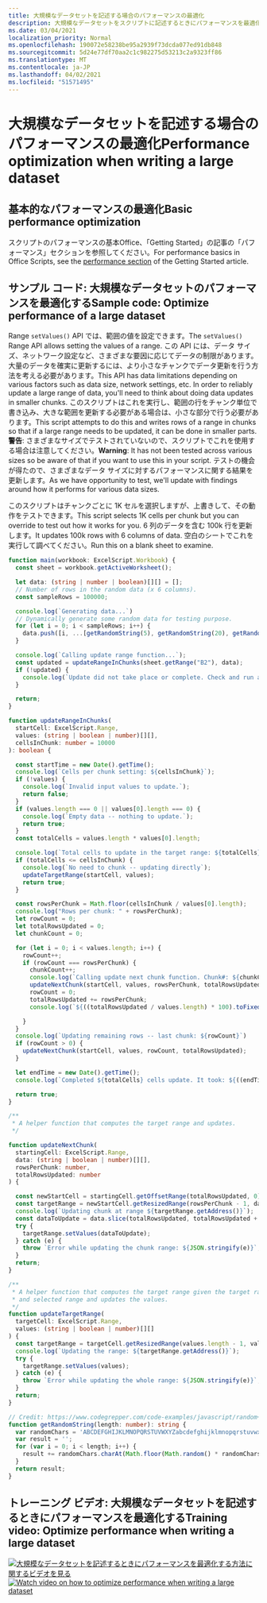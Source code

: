 ```yaml
---
title: 大規模なデータセットを記述する場合のパフォーマンスの最適化
description: 大規模なデータセットをスクリプトに記述するときにパフォーマンスを最適化するOfficeします。
ms.date: 03/04/2021
localization_priority: Normal
ms.openlocfilehash: 190072e58238be95a2939f73dcda077ed91db848
ms.sourcegitcommit: 5d24e77df70aa2c1c982275d53213c2a9323ff86
ms.translationtype: MT
ms.contentlocale: ja-JP
ms.lasthandoff: 04/02/2021
ms.locfileid: "51571495"
---
```

# <a name="performance-optimization-when-writing-a-large-dataset"></a><span data-ttu-id="e051e-103">大規模なデータセットを記述する場合のパフォーマンスの最適化</span><span class="sxs-lookup"><span data-stu-id="e051e-103">Performance optimization when writing a large dataset</span></span>

## <a name="basic-performance-optimization"></a><span data-ttu-id="e051e-104">基本的なパフォーマンスの最適化</span><span class="sxs-lookup"><span data-stu-id="e051e-104">Basic performance optimization</span></span>

<span data-ttu-id="e051e-105">スクリプトのパフォーマンスの基本Office、「Getting Started」[](getting-started.md#basic-performance-considerations)の記事の「パフォーマンス」セクションを参照してください。</span><span class="sxs-lookup"><span data-stu-id="e051e-105">For performance basics in Office Scripts, see the [performance section](getting-started.md#basic-performance-considerations) of the Getting Started article.</span></span>

## <a name="sample-code-optimize-performance-of-a-large-dataset"></a><span data-ttu-id="e051e-106">サンプル コード: 大規模なデータセットのパフォーマンスを最適化する</span><span class="sxs-lookup"><span data-stu-id="e051e-106">Sample code: Optimize performance of a large dataset</span></span>

<span data-ttu-id="e051e-107">Range `setValues()` API では、範囲の値を設定できます。</span><span class="sxs-lookup"><span data-stu-id="e051e-107">The `setValues()` Range API allows setting the values of a range.</span></span> <span data-ttu-id="e051e-108">この API には、データ サイズ、ネットワーク設定など、さまざまな要因に応じてデータの制限があります。大量のデータを確実に更新するには、より小さなチャンクでデータ更新を行う方法を考える必要があります。</span><span class="sxs-lookup"><span data-stu-id="e051e-108">This API has data limitations depending on various factors such as data size, network settings, etc. In order to reliably update a large range of data, you'll need to think about doing data updates in smaller chunks.</span></span> <span data-ttu-id="e051e-109">このスクリプトはこれを実行し、範囲の行をチャンク単位で書き込み、大きな範囲を更新する必要がある場合は、小さな部分で行う必要があります。</span><span class="sxs-lookup"><span data-stu-id="e051e-109">This script attempts to do this and writes rows of a range in chunks so that if a large range needs to be updated, it can be done in smaller parts.</span></span> <span data-ttu-id="e051e-110">**警告**: さまざまなサイズでテストされていないので、スクリプトでこれを使用する場合は注意してください。</span><span class="sxs-lookup"><span data-stu-id="e051e-110">**Warning**: It has not been tested across various sizes so be aware of that if you want to use this in your script.</span></span> <span data-ttu-id="e051e-111">テストの機会が得たので、さまざまなデータ サイズに対するパフォーマンスに関する結果を更新します。</span><span class="sxs-lookup"><span data-stu-id="e051e-111">As we have opportunity to test, we'll update with findings around how it performs for various data sizes.</span></span>

<span data-ttu-id="e051e-112">このスクリプトはチャンクごとに 1K セルを選択しますが、上書きして、その動作をテストできます。</span><span class="sxs-lookup"><span data-stu-id="e051e-112">This script selects 1K cells per chunk but you can override to test out how it works for you.</span></span> <span data-ttu-id="e051e-113">6 列のデータを含む 100k 行を更新します。</span><span class="sxs-lookup"><span data-stu-id="e051e-113">It updates 100k rows with 6 columns of data.</span></span> <span data-ttu-id="e051e-114">空白のシートでこれを実行して調べてください。</span><span class="sxs-lookup"><span data-stu-id="e051e-114">Run this on a blank sheet to examine.</span></span>

```TypeScript
function main(workbook: ExcelScript.Workbook) {
  const sheet = workbook.getActiveWorksheet();

  let data: (string | number | boolean)[][] = [];
  // Number of rows in the random data (x 6 columns).
  const sampleRows = 100000;

  console.log(`Generating data...`)
  // Dynamically generate some random data for testing purpose. 
  for (let i = 0; i < sampleRows; i++) {
    data.push([i, ...[getRandomString(5), getRandomString(20), getRandomString(10), Math.random()], "Sample data"]);
  }

  console.log(`Calling update range function...`);
  const updated = updateRangeInChunks(sheet.getRange("B2"), data);
  if (!updated) {
    console.log(`Update did not take place or complete. Check and run again.`)
  }

  return;
}

function updateRangeInChunks(
  startCell: ExcelScript.Range,
  values: (string | boolean | number)[][],
  cellsInChunk: number = 10000
): boolean {

  const startTime = new Date().getTime();
  console.log(`Cells per chunk setting: ${cellsInChunk}`);
  if (!values) {
    console.log(`Invalid input values to update.`);
    return false;
  }
  if (values.length === 0 || values[0].length === 0) {
    console.log(`Empty data -- nothing to update.`);
    return true;
  }
  const totalCells = values.length * values[0].length;

  console.log(`Total cells to update in the target range: ${totalCells}`);
  if (totalCells <= cellsInChunk) {
    console.log(`No need to chunk -- updating directly`);
    updateTargetRange(startCell, values);
    return true;
  }

  const rowsPerChunk = Math.floor(cellsInChunk / values[0].length);
  console.log("Rows per chunk: " + rowsPerChunk);
  let rowCount = 0;
  let totalRowsUpdated = 0;
  let chunkCount = 0;

  for (let i = 0; i < values.length; i++) {
    rowCount++;
    if (rowCount === rowsPerChunk) {
      chunkCount++;
      console.log(`Calling update next chunk function. Chunk#: ${chunkCount}`);
      updateNextChunk(startCell, values, rowsPerChunk, totalRowsUpdated);
      rowCount = 0;
      totalRowsUpdated += rowsPerChunk;
      console.log(`${((totalRowsUpdated / values.length) * 100).toFixed(1)}% Done`);

    }
  }
  console.log(`Updating remaining rows -- last chunk: ${rowCount}`)
  if (rowCount > 0) {
    updateNextChunk(startCell, values, rowCount, totalRowsUpdated);
  }

  let endTime = new Date().getTime();
  console.log(`Completed ${totalCells} cells update. It took: ${((endTime - startTime) / 1000).toFixed(6)} seconds to complete. ${((((endTime  - startTime) / 1000)) / cellsInChunk).toFixed(8)} seconds per ${cellsInChunk} cells-chunk.`);

  return true;
}

/**
 * A helper function that computes the target range and updates. 
 */

function updateNextChunk(
  startingCell: ExcelScript.Range,
  data: (string | boolean | number)[][],
  rowsPerChunk: number,
  totalRowsUpdated: number
) {

  const newStartCell = startingCell.getOffsetRange(totalRowsUpdated, 0);
  const targetRange = newStartCell.getResizedRange(rowsPerChunk - 1, data[0].length - 1);
  console.log(`Updating chunk at range ${targetRange.getAddress()}`);
  const dataToUpdate = data.slice(totalRowsUpdated, totalRowsUpdated + rowsPerChunk);
  try {
    targetRange.setValues(dataToUpdate);
  } catch (e) {
    throw `Error while updating the chunk range: ${JSON.stringify(e)}`;
  }
  return;
}

/**
 * A helper function that computes the target range given the target range's starting cell
 * and selected range and updates the values.
 */
function updateTargetRange(
  targetCell: ExcelScript.Range,
  values: (string | boolean | number)[][]
) {
  const targetRange = targetCell.getResizedRange(values.length - 1, values[0].length - 1);
  console.log(`Updating the range: ${targetRange.getAddress()}`);
  try {
    targetRange.setValues(values);
  } catch (e) {
    throw `Error while updating the whole range: ${JSON.stringify(e)}`;
  }
  return;
}

// Credit: https://www.codegrepper.com/code-examples/javascript/random+text+generator+javascript
function getRandomString(length: number): string {
  var randomChars = 'ABCDEFGHIJKLMNOPQRSTUVWXYZabcdefghijklmnopqrstuvwxyz0123456789';
  var result = '';
  for (var i = 0; i < length; i++) {
    result += randomChars.charAt(Math.floor(Math.random() * randomChars.length));
  }
  return result;
}
```

## <a name="training-video-optimize-performance-when-writing-a-large-dataset"></a><span data-ttu-id="e051e-115">トレーニング ビデオ: 大規模なデータセットを記述するときにパフォーマンスを最適化する</span><span class="sxs-lookup"><span data-stu-id="e051e-115">Training video: Optimize performance when writing a large dataset</span></span>

<span data-ttu-id="e051e-116">[![大規模なデータセットを記述するときにパフォーマンスを最適化する方法に関するビデオを見る](../../images/largedata-vid.png)](https://youtu.be/BP9Kp0Ltj7U "大規模なデータセットを記述するときにパフォーマンスを最適化する方法に関するビデオ")</span><span class="sxs-lookup"><span data-stu-id="e051e-116">[![Watch video on how to optimize performance when writing a large dataset](../../images/largedata-vid.png)](https://youtu.be/BP9Kp0Ltj7U "Video on how to optimize performance when writing a large dataset")</span></span>

